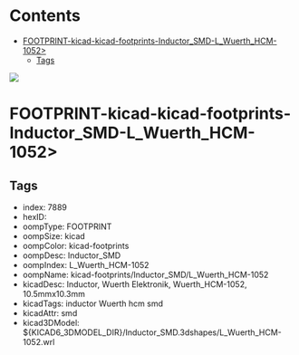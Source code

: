 



Contents
========

* [FOOTPRINT-kicad-kicad-footprints-Inductor_SMD-L_Wuerth_HCM-1052>](#footprint-kicad-kicad-footprints-inductor_smd-l_wuerth_hcm-1052)
	* [Tags](#tags)
  
![][im]
# FOOTPRINT-kicad-kicad-footprints-Inductor_SMD-L_Wuerth_HCM-1052>

## Tags

- index: 7889
- hexID: 
- oompType: FOOTPRINT
- oompSize: kicad
- oompColor: kicad-footprints
- oompDesc: Inductor_SMD
- oompIndex: L_Wuerth_HCM-1052
- oompName: kicad-footprints/Inductor_SMD/L_Wuerth_HCM-1052
- kicadDesc: Inductor, Wuerth Elektronik, Wuerth_HCM-1052, 10.5mmx10.3mm
- kicadTags: inductor Wuerth hcm smd
- kicadAttr: smd
- kicad3DModel: ${KICAD6_3DMODEL_DIR}/Inductor_SMD.3dshapes/L_Wuerth_HCM-1052.wrl



[im]: image.png
